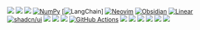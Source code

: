 ![](https://img.shields.io/badge/python-3670A0?style=for-the-badge&logo=python&logoColor=ffdd54)
![](https://img.shields.io/badge/FastAPI-005571?style=for-the-badge&logo=fastapi)
![](https://img.shields.io/badge/-MongoDB-13aa52?style=for-the-badge&logo=mongodb&logoColor=white)
[![NumPy](https://img.shields.io/badge/NumPy-4DABCF?logo=numpy&logoColor=fff)](#)
[![LangChain](https://img.shields.io/badge/LangChain-1c3c3c.svg?logo=langchain&logoColor=white)]
[![Neovim](https://img.shields.io/badge/Neovim-57A143?logo=neovim&logoColor=fff)](#)
[![Obsidian](https://img.shields.io/badge/Obsidian-%23483699.svg?&logo=obsidian&logoColor=white)](#)
[![Linear](https://img.shields.io/badge/Linear-5E6AD2?logo=linear&logoColor=fff)](#)
[![shadcn/ui](https://img.shields.io/badge/shadcn%2Fui-000?logo=shadcnui&logoColor=fff)](#)
![]([![Cursor](https://custom-icon-badges.demolab.com/badge/Cursor-000000?logo=cursor-ai-white)](#))
![]([![Terraform](https://img.shields.io/badge/Terraform-844FBA?logo=terraform&logoColor=fff)](#))
![]([![AWS](https://custom-icon-badges.demolab.com/badge/AWS-%23FF9900.svg?logo=aws&logoColor=white)](#))
[![GitHub Actions](https://img.shields.io/badge/GitHub_Actions-2088FF?logo=github-actions&logoColor=white)](#)
![]([![Insomnia](https://img.shields.io/badge/Insomnia-4000BF?logo=insomnia&logoColor=white)](#))
![](https://img.shields.io/badge/Code-React-informational?style=flat&logo=react&logoColor=white&color=4AB197)
![](https://img.shields.io/badge/Code-SQL-informational?style=flat&logo=SQL&logoColor=white&color=4AB197)
![](https://img.shields.io/badge/Style-Tailwind-informational?style=flat&logo=Tailwind-CSS&logoColor=white&color=4AB197)
![](https://img.shields.io/badge/Tools-Docker-informational?style=flat&logo=docker&logoColor=white&color=4AB197)
![](https://img.shields.io/badge/Tools-GitHub-informational?style=flat&logo=GitHub&logoColor=white&color=4AB197)



